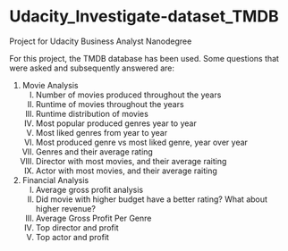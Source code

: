 # Udacity_Investigate-dataset_TMDB
Project for Udacity Business Analyst Nanodegree

For this project, the TMDB database has been used. 
Some questions that were asked and subsequently answered are:
<ol>
    <li>Movie Analysis
        <ol type="I">
            <li>Number of movies produced throughout the years</li>
            <li>Runtime of movies throughout the years</li>
            <li>Runtime distribution of movies</li>
            <li>Most popular produced genres year to year</li>
            <li>Most liked genres from year to year</li>
            <li>Most produced genre vs most liked genre, year over year</li>
            <li>Genres and their average rating</li>
            <li>Director with most movies, and their average raiting</li>
            <li>Actor with most movies, and their average raiting</li>
        </ol>
    </li>    
    <li>Financial Analysis
        <ol type="I">
            <li>Average gross profit analysis</li>
            <li>Did movie with higher budget have a better rating? What about higher revenue?</li>
            <li>Average Gross Profit Per Genre</li>
            <li>Top director and profit</li>
            <li>Top actor and profit</li>
        </ol>
    </li>
</ol>
